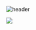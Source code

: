 ![header](https://capsule-render.vercel.app/api?type=venom&color=auto&height=200&section=header&text=Frontend&fontSize=50)

<img src="https://img.shields.io/badge/HTML5-blue" />
